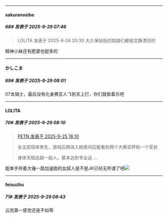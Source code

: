 ﻿
*****

####  sakuranosibe  
##### 68#       发表于 2025-9-29 07:46

<blockquote>LOLITA 发表于 2025-9-24 20:30
大久保站街的姑娘们都挺文静漂亮的</blockquote>
精神小妹还有肥婆也挺多的


*****

####  かしこま  
##### 69#       发表于 2025-9-29 08:01

07龙骑士，最后没有化身赛亚人飞到天上打，你们就偷着乐吧


*****

####  LOLITA  
##### 70#       发表于 2025-9-29 08:10

<blockquote><a href="httphttps://stage1st.com/2b/forum.php?mod=redirect&amp;goto=findpost&amp;pid=68487827&amp;ptid=2262748" target="_blank">PETN 发表于 2025-9-25 16:10</a>

女主田径体育生，游戏后期进入她房间后能看到两个大赛奖杯和一个奖状

身体天赋远超一般人，基本达到专业运 ...</blockquote>
能单手拎着大锤一路加速跑的女超人是不是JK已经无所谓了吧<img src="https://static.stage1st.com/image/smiley/face2017/034.png" referrerpolicy="no-referrer">


*****

####  feisuzhu  
##### 71#       发表于 2025-9-29 08:43

云完第一感觉还是不如零

